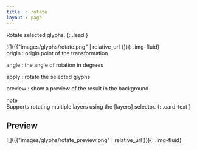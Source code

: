 ```yaml
---
title  : rotate
layout : page
---
```


Rotate selected glyphs.
{: .lead }

<div class='row'>

<div class='col-sm-4' markdown='1'>
![]({{"images/glyphs/rotate.png" | relative_url }}){: .img-fluid}
</div>

<div class='col-sm-8' markdown='1'>
origin
: origin point of the transformation

angle
: the angle of rotation in degrees

apply
: rotate the selected glyphs

preview
: show a preview of the result in the background
</div>

</div>

<div class="card bg-light my-3">
<div class="card-header">note</div>
<div class="card-body" markdown='1'>
Supports rotating multiple layers using the [layers] selector.
{: .card-text }
</div>
</div>

[layers]: ../../modifiers/layers/


Preview
-------

![]({{"images/glyphs/rotate_preview.png" | relative_url }}){: .img-fluid}
